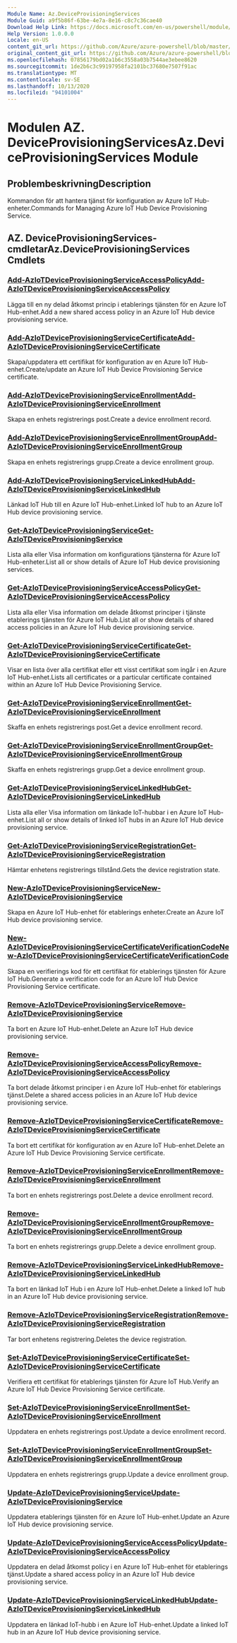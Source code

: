```yaml
---
Module Name: Az.DeviceProvisioningServices
Module Guid: a9f5b86f-63be-4e7a-8e16-c8c7c36cae40
Download Help Link: https://docs.microsoft.com/en-us/powershell/module/az.deviceprovisioningservices
Help Version: 1.0.0.0
Locale: en-US
content_git_url: https://github.com/Azure/azure-powershell/blob/master/src/DeviceProvisioningServices/DeviceProvisioningServices/help/Az.DeviceProvisioningServices.md
original_content_git_url: https://github.com/Azure/azure-powershell/blob/master/src/DeviceProvisioningServices/DeviceProvisioningServices/help/Az.DeviceProvisioningServices.md
ms.openlocfilehash: 07856179bd02a1b6c3558a03b7544ae3ebee8620
ms.sourcegitcommit: 1de2b6c3c99197958fa2101bc37680e7507f91ac
ms.translationtype: MT
ms.contentlocale: sv-SE
ms.lasthandoff: 10/13/2020
ms.locfileid: "94101004"
---
```

# <span data-ttu-id="a4493-101">Modulen AZ. DeviceProvisioningServices</span><span class="sxs-lookup"><span data-stu-id="a4493-101">Az.DeviceProvisioningServices Module</span></span>
## <span data-ttu-id="a4493-102">Problembeskrivning</span><span class="sxs-lookup"><span data-stu-id="a4493-102">Description</span></span>
<span data-ttu-id="a4493-103">Kommandon för att hantera tjänst för konfiguration av Azure IoT Hub-enheter.</span><span class="sxs-lookup"><span data-stu-id="a4493-103">Commands for Managing Azure IoT Hub Device Provisioning Service.</span></span>

## <span data-ttu-id="a4493-104">AZ. DeviceProvisioningServices-cmdletar</span><span class="sxs-lookup"><span data-stu-id="a4493-104">Az.DeviceProvisioningServices Cmdlets</span></span>
### [<span data-ttu-id="a4493-105">Add-AzIoTDeviceProvisioningServiceAccessPolicy</span><span class="sxs-lookup"><span data-stu-id="a4493-105">Add-AzIoTDeviceProvisioningServiceAccessPolicy</span></span>](Add-AzIoTDeviceProvisioningServiceAccessPolicy.md)
<span data-ttu-id="a4493-106">Lägga till en ny delad åtkomst princip i etablerings tjänsten för en Azure IoT Hub-enhet.</span><span class="sxs-lookup"><span data-stu-id="a4493-106">Add a new shared access policy in an Azure IoT Hub device provisioning service.</span></span>

### [<span data-ttu-id="a4493-107">Add-AzIoTDeviceProvisioningServiceCertificate</span><span class="sxs-lookup"><span data-stu-id="a4493-107">Add-AzIoTDeviceProvisioningServiceCertificate</span></span>](Add-AzIoTDeviceProvisioningServiceCertificate.md)
<span data-ttu-id="a4493-108">Skapa/uppdatera ett certifikat för konfiguration av en Azure IoT Hub-enhet.</span><span class="sxs-lookup"><span data-stu-id="a4493-108">Create/update an Azure IoT Hub Device Provisioning Service certificate.</span></span>

### [<span data-ttu-id="a4493-109">Add-AzIoTDeviceProvisioningServiceEnrollment</span><span class="sxs-lookup"><span data-stu-id="a4493-109">Add-AzIoTDeviceProvisioningServiceEnrollment</span></span>](Add-AzIoTDeviceProvisioningServiceEnrollment.md)
<span data-ttu-id="a4493-110">Skapa en enhets registrerings post.</span><span class="sxs-lookup"><span data-stu-id="a4493-110">Create a device enrollment record.</span></span>

### [<span data-ttu-id="a4493-111">Add-AzIoTDeviceProvisioningServiceEnrollmentGroup</span><span class="sxs-lookup"><span data-stu-id="a4493-111">Add-AzIoTDeviceProvisioningServiceEnrollmentGroup</span></span>](Add-AzIoTDeviceProvisioningServiceEnrollmentGroup.md)
<span data-ttu-id="a4493-112">Skapa en enhets registrerings grupp.</span><span class="sxs-lookup"><span data-stu-id="a4493-112">Create a device enrollment group.</span></span>

### [<span data-ttu-id="a4493-113">Add-AzIoTDeviceProvisioningServiceLinkedHub</span><span class="sxs-lookup"><span data-stu-id="a4493-113">Add-AzIoTDeviceProvisioningServiceLinkedHub</span></span>](Add-AzIoTDeviceProvisioningServiceLinkedHub.md)
<span data-ttu-id="a4493-114">Länkad IoT Hub till en Azure IoT Hub-enhet.</span><span class="sxs-lookup"><span data-stu-id="a4493-114">Linked IoT hub to an Azure IoT Hub device provisioning service.</span></span>

### [<span data-ttu-id="a4493-115">Get-AzIoTDeviceProvisioningService</span><span class="sxs-lookup"><span data-stu-id="a4493-115">Get-AzIoTDeviceProvisioningService</span></span>](Get-AzIoTDeviceProvisioningService.md)
<span data-ttu-id="a4493-116">Lista alla eller Visa information om konfigurations tjänsterna för Azure IoT Hub-enheter.</span><span class="sxs-lookup"><span data-stu-id="a4493-116">List all or show details of Azure IoT Hub device provisioning services.</span></span>

### [<span data-ttu-id="a4493-117">Get-AzIoTDeviceProvisioningServiceAccessPolicy</span><span class="sxs-lookup"><span data-stu-id="a4493-117">Get-AzIoTDeviceProvisioningServiceAccessPolicy</span></span>](Get-AzIoTDeviceProvisioningServiceAccessPolicy.md)
<span data-ttu-id="a4493-118">Lista alla eller Visa information om delade åtkomst principer i tjänste etablerings tjänsten för Azure IoT Hub.</span><span class="sxs-lookup"><span data-stu-id="a4493-118">List all or show details of shared access policies in an Azure IoT Hub device provisioning service.</span></span>

### [<span data-ttu-id="a4493-119">Get-AzIoTDeviceProvisioningServiceCertificate</span><span class="sxs-lookup"><span data-stu-id="a4493-119">Get-AzIoTDeviceProvisioningServiceCertificate</span></span>](Get-AzIoTDeviceProvisioningServiceCertificate.md)
<span data-ttu-id="a4493-120">Visar en lista över alla certifikat eller ett visst certifikat som ingår i en Azure IoT Hub-enhet.</span><span class="sxs-lookup"><span data-stu-id="a4493-120">Lists all certificates or a particular certificate contained within an Azure IoT Hub Device Provisioning Service.</span></span>

### [<span data-ttu-id="a4493-121">Get-AzIoTDeviceProvisioningServiceEnrollment</span><span class="sxs-lookup"><span data-stu-id="a4493-121">Get-AzIoTDeviceProvisioningServiceEnrollment</span></span>](Get-AzIoTDeviceProvisioningServiceEnrollment.md)
<span data-ttu-id="a4493-122">Skaffa en enhets registrerings post.</span><span class="sxs-lookup"><span data-stu-id="a4493-122">Get a device enrollment record.</span></span>

### [<span data-ttu-id="a4493-123">Get-AzIoTDeviceProvisioningServiceEnrollmentGroup</span><span class="sxs-lookup"><span data-stu-id="a4493-123">Get-AzIoTDeviceProvisioningServiceEnrollmentGroup</span></span>](Get-AzIoTDeviceProvisioningServiceEnrollmentGroup.md)
<span data-ttu-id="a4493-124">Skaffa en enhets registrerings grupp.</span><span class="sxs-lookup"><span data-stu-id="a4493-124">Get a device enrollment group.</span></span>

### [<span data-ttu-id="a4493-125">Get-AzIoTDeviceProvisioningServiceLinkedHub</span><span class="sxs-lookup"><span data-stu-id="a4493-125">Get-AzIoTDeviceProvisioningServiceLinkedHub</span></span>](Get-AzIoTDeviceProvisioningServiceLinkedHub.md)
<span data-ttu-id="a4493-126">Lista alla eller Visa information om länkade IoT-hubbar i en Azure IoT Hub-enhet.</span><span class="sxs-lookup"><span data-stu-id="a4493-126">List all or show details of linked IoT hubs in an Azure IoT Hub device provisioning service.</span></span>

### [<span data-ttu-id="a4493-127">Get-AzIoTDeviceProvisioningServiceRegistration</span><span class="sxs-lookup"><span data-stu-id="a4493-127">Get-AzIoTDeviceProvisioningServiceRegistration</span></span>](Get-AzIoTDeviceProvisioningServiceRegistration.md)
<span data-ttu-id="a4493-128">Hämtar enhetens registrerings tillstånd.</span><span class="sxs-lookup"><span data-stu-id="a4493-128">Gets the device registration state.</span></span>

### [<span data-ttu-id="a4493-129">New-AzIoTDeviceProvisioningService</span><span class="sxs-lookup"><span data-stu-id="a4493-129">New-AzIoTDeviceProvisioningService</span></span>](New-AzIoTDeviceProvisioningService.md)
<span data-ttu-id="a4493-130">Skapa en Azure IoT Hub-enhet för etablerings enheter.</span><span class="sxs-lookup"><span data-stu-id="a4493-130">Create an Azure IoT Hub device provisioning service.</span></span>

### [<span data-ttu-id="a4493-131">New-AzIoTDeviceProvisioningServiceCertificateVerificationCode</span><span class="sxs-lookup"><span data-stu-id="a4493-131">New-AzIoTDeviceProvisioningServiceCertificateVerificationCode</span></span>](New-AzIoTDeviceProvisioningServiceCertificateVerificationCode.md)
<span data-ttu-id="a4493-132">Skapa en verifierings kod för ett certifikat för etablerings tjänsten för Azure IoT Hub.</span><span class="sxs-lookup"><span data-stu-id="a4493-132">Generate a verification code for an Azure IoT Hub Device Provisioning Service certificate.</span></span>

### [<span data-ttu-id="a4493-133">Remove-AzIoTDeviceProvisioningService</span><span class="sxs-lookup"><span data-stu-id="a4493-133">Remove-AzIoTDeviceProvisioningService</span></span>](Remove-AzIoTDeviceProvisioningService.md)
<span data-ttu-id="a4493-134">Ta bort en Azure IoT Hub-enhet.</span><span class="sxs-lookup"><span data-stu-id="a4493-134">Delete an Azure IoT Hub device provisioning service.</span></span>

### [<span data-ttu-id="a4493-135">Remove-AzIoTDeviceProvisioningServiceAccessPolicy</span><span class="sxs-lookup"><span data-stu-id="a4493-135">Remove-AzIoTDeviceProvisioningServiceAccessPolicy</span></span>](Remove-AzIoTDeviceProvisioningServiceAccessPolicy.md)
<span data-ttu-id="a4493-136">Ta bort delade åtkomst principer i en Azure IoT Hub-enhet för etablerings tjänst.</span><span class="sxs-lookup"><span data-stu-id="a4493-136">Delete a shared access policies in an Azure IoT Hub device provisioning service.</span></span>

### [<span data-ttu-id="a4493-137">Remove-AzIoTDeviceProvisioningServiceCertificate</span><span class="sxs-lookup"><span data-stu-id="a4493-137">Remove-AzIoTDeviceProvisioningServiceCertificate</span></span>](Remove-AzIoTDeviceProvisioningServiceCertificate.md)
<span data-ttu-id="a4493-138">Ta bort ett certifikat för konfiguration av en Azure IoT Hub-enhet.</span><span class="sxs-lookup"><span data-stu-id="a4493-138">Delete an Azure IoT Hub Device Provisioning Service certificate.</span></span>

### [<span data-ttu-id="a4493-139">Remove-AzIoTDeviceProvisioningServiceEnrollment</span><span class="sxs-lookup"><span data-stu-id="a4493-139">Remove-AzIoTDeviceProvisioningServiceEnrollment</span></span>](Remove-AzIoTDeviceProvisioningServiceEnrollment.md)
<span data-ttu-id="a4493-140">Ta bort en enhets registrerings post.</span><span class="sxs-lookup"><span data-stu-id="a4493-140">Delete a device enrollment record.</span></span>

### [<span data-ttu-id="a4493-141">Remove-AzIoTDeviceProvisioningServiceEnrollmentGroup</span><span class="sxs-lookup"><span data-stu-id="a4493-141">Remove-AzIoTDeviceProvisioningServiceEnrollmentGroup</span></span>](Remove-AzIoTDeviceProvisioningServiceEnrollmentGroup.md)
<span data-ttu-id="a4493-142">Ta bort en enhets registrerings grupp.</span><span class="sxs-lookup"><span data-stu-id="a4493-142">Delete a device enrollment group.</span></span>

### [<span data-ttu-id="a4493-143">Remove-AzIoTDeviceProvisioningServiceLinkedHub</span><span class="sxs-lookup"><span data-stu-id="a4493-143">Remove-AzIoTDeviceProvisioningServiceLinkedHub</span></span>](Remove-AzIoTDeviceProvisioningServiceLinkedHub.md)
<span data-ttu-id="a4493-144">Ta bort en länkad IoT Hub i en Azure IoT Hub-enhet.</span><span class="sxs-lookup"><span data-stu-id="a4493-144">Delete a linked IoT hub in an Azure IoT Hub device provisioning service.</span></span>

### [<span data-ttu-id="a4493-145">Remove-AzIoTDeviceProvisioningServiceRegistration</span><span class="sxs-lookup"><span data-stu-id="a4493-145">Remove-AzIoTDeviceProvisioningServiceRegistration</span></span>](Remove-AzIoTDeviceProvisioningServiceRegistration.md)
<span data-ttu-id="a4493-146">Tar bort enhetens registrering.</span><span class="sxs-lookup"><span data-stu-id="a4493-146">Deletes the device registration.</span></span>

### [<span data-ttu-id="a4493-147">Set-AzIoTDeviceProvisioningServiceCertificate</span><span class="sxs-lookup"><span data-stu-id="a4493-147">Set-AzIoTDeviceProvisioningServiceCertificate</span></span>](Set-AzIoTDeviceProvisioningServiceCertificate.md)
<span data-ttu-id="a4493-148">Verifiera ett certifikat för etablerings tjänsten för Azure IoT Hub.</span><span class="sxs-lookup"><span data-stu-id="a4493-148">Verify an Azure IoT Hub Device Provisioning Service certificate.</span></span>

### [<span data-ttu-id="a4493-149">Set-AzIoTDeviceProvisioningServiceEnrollment</span><span class="sxs-lookup"><span data-stu-id="a4493-149">Set-AzIoTDeviceProvisioningServiceEnrollment</span></span>](Set-AzIoTDeviceProvisioningServiceEnrollment.md)
<span data-ttu-id="a4493-150">Uppdatera en enhets registrerings post.</span><span class="sxs-lookup"><span data-stu-id="a4493-150">Update a device enrollment record.</span></span>

### [<span data-ttu-id="a4493-151">Set-AzIoTDeviceProvisioningServiceEnrollmentGroup</span><span class="sxs-lookup"><span data-stu-id="a4493-151">Set-AzIoTDeviceProvisioningServiceEnrollmentGroup</span></span>](Set-AzIoTDeviceProvisioningServiceEnrollmentGroup.md)
<span data-ttu-id="a4493-152">Uppdatera en enhets registrerings grupp.</span><span class="sxs-lookup"><span data-stu-id="a4493-152">Update a device enrollment group.</span></span>

### [<span data-ttu-id="a4493-153">Update-AzIoTDeviceProvisioningService</span><span class="sxs-lookup"><span data-stu-id="a4493-153">Update-AzIoTDeviceProvisioningService</span></span>](Update-AzIoTDeviceProvisioningService.md)
<span data-ttu-id="a4493-154">Uppdatera etablerings tjänsten för en Azure IoT Hub-enhet.</span><span class="sxs-lookup"><span data-stu-id="a4493-154">Update an Azure IoT Hub device provisioning service.</span></span>

### [<span data-ttu-id="a4493-155">Update-AzIoTDeviceProvisioningServiceAccessPolicy</span><span class="sxs-lookup"><span data-stu-id="a4493-155">Update-AzIoTDeviceProvisioningServiceAccessPolicy</span></span>](Update-AzIoTDeviceProvisioningServiceAccessPolicy.md)
<span data-ttu-id="a4493-156">Uppdatera en delad åtkomst policy i en Azure IoT Hub-enhet för etablerings tjänst.</span><span class="sxs-lookup"><span data-stu-id="a4493-156">Update a shared access policy in an Azure IoT Hub device provisioning service.</span></span>

### [<span data-ttu-id="a4493-157">Update-AzIoTDeviceProvisioningServiceLinkedHub</span><span class="sxs-lookup"><span data-stu-id="a4493-157">Update-AzIoTDeviceProvisioningServiceLinkedHub</span></span>](Update-AzIoTDeviceProvisioningServiceLinkedHub.md)
<span data-ttu-id="a4493-158">Uppdatera en länkad IoT-hubb i en Azure IoT Hub-enhet.</span><span class="sxs-lookup"><span data-stu-id="a4493-158">Update a linked IoT hub in an Azure IoT Hub device provisioning service.</span></span>

